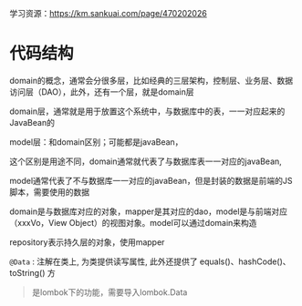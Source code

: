  

 



 学习资源：https://km.sankuai.com/page/470202026



# 代码结构

domain的概念，通常会分很多层，比如经典的三层架构，控制层、业务层、数据访问层（DAO），此外，还有一个层，就是domain层

domain层，通常就是用于放置这个系统中，与数据库中的表，一一对应起来的JavaBean的



model层：和domain区别；可能都是javaBean，

这个区别是用途不同，domain通常就代表了与数据库表一一对应的javaBean,

model通常代表了不与数据库一一对应的javaBean，但是封装的数据是前端的JS脚本，需要使用的数据


domain是与数据库对应的对象，mapper是其对应的dao，model是与前端对应（xxxVo，View Object）的视图对象。model可以通过domain来构造



repository表示持久层的对象，使用mapper





`@Data` : 注解在类上, 为类提供读写属性, 此外还提供了 equals()、hashCode()、toString() 方

> 是lombok下的功能，需要导入lombok.Data
